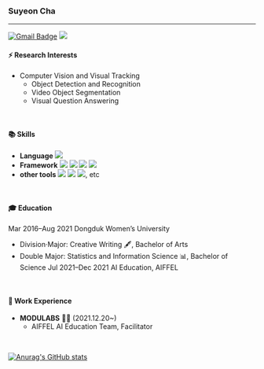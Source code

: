 ### Suyeon Cha
--- 
[![Gmail Badge](https://img.shields.io/badge/Gmail-d14836?style=flat-square&logo=Gmail&logoColor=white&link=mailto:suyeon.chaa@gmail.com)](mailto:suyeon.chaa@gmail.com) <a href="https://velog.io/@cha-suyeon" target="_blank"><img src="https://img.shields.io/badge/Velog-20c997?style=flat-square&logo=Vimeo&logoColor=white"/></a> 

#### ⚡ Research Interests
- Computer Vision and Visual Tracking
    - Object Detection and Recognition
    - Video Object Segmentation
    - Visual Question Answering

<br/>

#### 📚 Skills
- **Language** <img src="https://img.shields.io/badge/Python-3766AB?style=flat-square&logo=Python&logoColor=white"/></a>
- **Framework** <img src="https://img.shields.io/badge/TensorFlow-FF6F00?style=flat-square&logo=TensorFlow&logoColor=white"/></a> <img src="https://img.shields.io/badge/Keras-D00000?style=flat-square&logo=Keras&logoColor=white"/></a> <img src="https://img.shields.io/badge/PyTorch-EE4C2C?style=flat-square&logo=PyTorch&logoColor=white"/></a> <img src="https://img.shields.io/badge/OpenCV-5C3EE8?style=flat-square&logo=OpenCV&logoColor=white"/></a>
- **other tools** <img src="https://img.shields.io/badge/Git-F05032?style=flat-square&logo=Git&logoColor=white"/></a> <img src="https://img.shields.io/badge/GitHub-181717?style=flat-square&logo=GitHub&logoColor=white"/></a> <img src="https://img.shields.io/badge/Slack-4A154B?style=flat-square&logo=Slack&logoColor=white"/></a>, etc

<br/>

#### 🎓 Education
Mar 2016–Aug 2021 Dongduk Women’s University
- Division·Major: Creative Writing 🖋, Bachelor of Arts
- Double Major: Statistics and Information Science 📊, Bachelor of Science
Jul 2021–Dec 2021 AI Education, AIFFEL

<br/>

#### 🔭 Work Experience
- **MODULABS** 👨‍🔬 (2021.12.20~)
  - AIFFEL AI Education Team, Facilitator

<br/>

[![Anurag's GitHub stats](https://github-readme-stats.vercel.app/api?username=cha-suyeon)](https://github.com/anuraghazra/github-readme-stats)
